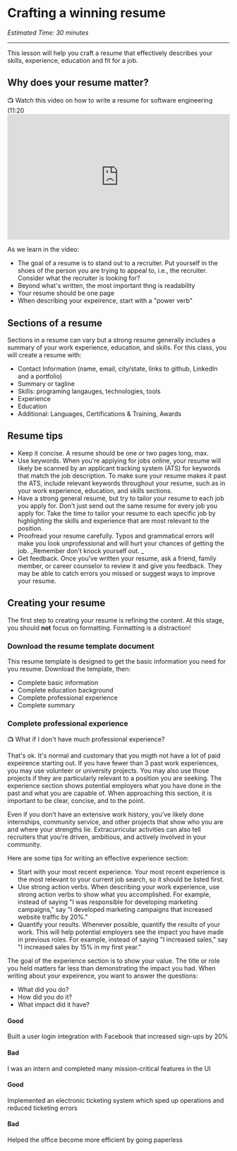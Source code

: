 # Crafting a winning resume
*Estimated Time: 30 minutes*

---

This lesson will help you craft a resume that effectively describes your skills, experience, education and fit for a job. 

## Why does your resume matter?
<aside>
  📺 Watch this video on how to write a resume for software engineering (11:20
 </aside>
 
 <div style="position: relative; padding-bottom: 56.25%; height: 0;">
  <iframe width="560" height="315" src="https://www.youtube.com/embed/J5gy9iqjwXM?start=87" title="YouTube video player" frameborder="0" allow="accelerometer; autoplay; clipboard-write; encrypted-media; gyroscope; picture-in-picture; web-share" allowfullscreen style="position: absolute; top: 0; left: 0; width: 100%; height: 100%;"></iframe>
  </div>
 
 As we learn in the video:
 
- The goal of a resume is to stand out to a recruiter. Put yourself in the shoes of the person you are trying to appeal to, i.e., the recruiter. Consider what the recruiter is looking for?
- Beyond what's written, the most important thng is readability
- Your resume should be one page
- When describing your expeirence, start with a "power verb"
 
 
## Sections of a resume 

Sections in a resume can vary but a strong resume generally includes a summary of your work experience, education, and skills. For this class, you will create a resume with:

- Contact Information (name, email, city/state, links to github, LinkedIn and a portfolio)
- Summary or tagline
- Skills: programing langauges, technologies, tools
- Experience
- Education
- Additional: Languages, Certifications & Training, Awards


## Resume tips
- Keep it concise. A resume should be one or two pages long, max.
- Use keywords. When you're applying for jobs online, your resume will likely be scanned by an applicant tracking system (ATS) for keywords that match the job description. To make sure your resume makes it past the ATS, include relevant keywords throughout your resume, such as in your work experience, education, and skills sections.
- Have a strong general resume, but try to tailor your resume to each job you apply for. Don't just send out the same resume for every job you apply for. Take the time to tailor your resume to each specific job by highlighting the skills and experience that are most relevant to the position.
- Proofread your resume carefully. Typos and grammatical errors will make you look unprofessional and will hurt your chances of getting the job. _Remember don't knock yourself out. _
- Get feedback. Once you've written your resume, ask a friend, family member, or career counselor to review it and give you feedback. They may be able to catch errors you missed or suggest ways to improve your resume.



## Creating your resume 

The first step to creating your resume is refining the content. At this stage, you should **not** focus on formatting. Formatting is a distraction!

### Download the resume template document 
This resume template is designed to get the basic information you need for you resume. Download the template, then:
- Complete basic information
- Complete education background 
- Complete professional experience
- Complete summary


### Complete professional experience
<aside>
  📺 What if I don't have much professional experience?
 </aside>
 
 That's ok. It's normal and customary that you migth not have a lot of paid expeirence starting out. If you have fewer than 3 past work experiences, you may use volunteer or university projects. You may also use those projects if they are particularly relevant to a position you are seeking. 
The experience section shows potential employers what you have done in the past and what you are capable of. When approaching this section, it is important to be clear, concise, and to the point.

Even if you don’t have an extensive work history, you’ve likely done internships, community service, and other projects that show who you are and where your strengths lie. Extracurricular activities can also tell recruiters that you’re driven, ambitious, and actively involved in your community.

Here are some tips for writing an effective experience section:

- Start with your most recent experience. Your most recent experience is the most relevant to your current job search, so it should be listed first.
- Use strong action verbs. When describing your work experience, use strong action verbs to show what you accomplished. For example, instead of saying "I was responsible for developing marketing campaigns," say "I developed marketing campaigns that increased website traffic by 20%."
- Quantify your results. Whenever possible, quantify the results of your work. This will help potential employers see the impact you have made in previous roles. For example, instead of saying "I increased sales," say "I increased sales by 15% in my first year."

The goal of the experience section is to show your value. The title or role you held matters far less than demonstrating the impact you had. When writing about your expeirence, you want to answer the questions:
- What did you do?
- How did you do it?
- What impact did it have?

#### Good
Built a user login integration with Facebook that increased sign-ups by 20%

#### Bad
I was an intern and completed many mission-critical features in the UI

#### Good
Implemented an electronic ticketing system which sped up operations and reduced ticketing errors

#### Bad
Helped the office become more efficient by going paperless


 


